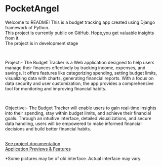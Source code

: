 # PocketAngel
Welcome to README! 
This is a budget tracking app created using Django framework of Python.
<br> 
This project is currently public on GitHub. Hope,you get valuable insights from it. 
<br>
The project is in development stage
<br>

<br>
<p>Project:-
  The Budget Tracker is a Web application designed to help users
	manage their finances effectively by tracking income, expenses, and
	savings. It offers features like categorizing spending, setting
	budget limits, visualizing data with charts, generating financial
	reports. With a focus on data security and user customization, the
	app provides a comprehensive tool for monitoring and improving
	financial habits.
</p>
<br>
<p>Objective:-
	The Budget Tracker will enable users to gain real-time insights into
	their spending, stay within budget limits, and achieve their
	financial goals. Through an intuitive interface, detailed
	visualizations, and secure data handling, users will be empowered to
	make informed financial decisions and build better financial habits.

</p>
<br>
<a href="https://drive.google.com/file/d/1_GFcCoHP7WkYinRpc3V4NeAymS5vAaOk/view?usp=sharing" rel="nofollow">See project documentation</a>
<br>
<a href="https://drive.google.com/drive/folders/1fFi7XR0AW7pYxsruQ2ToLV5jIn4qH-vy?usp=sharing" rel="nofollow">Application Previews & Features</a>
<br>
<p>*Some pictures may be of old interface. Actual interface may vary.</p>
